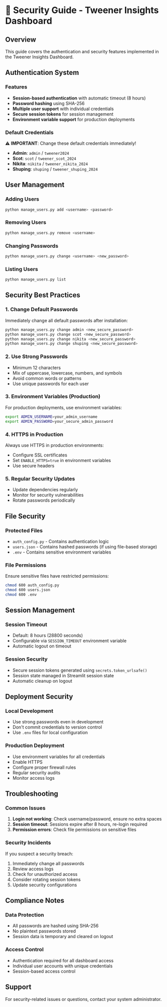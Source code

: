 # 🔐 Security Guide - Tweener Insights Dashboard

## Overview
This guide covers the authentication and security features implemented in the Tweener Insights Dashboard.

## Authentication System

### Features
- **Session-based authentication** with automatic timeout (8 hours)
- **Password hashing** using SHA-256
- **Multiple user support** with individual credentials
- **Secure session tokens** for session management
- **Environment variable support** for production deployments

### Default Credentials
⚠️ **IMPORTANT**: Change these default credentials immediately!

- **Admin**: `admin` / `tweener2024`
- **Scot**: `scot` / `tweener_scot_2024`
- **Nikita**: `nikita` / `tweener_nikita_2024`
- **Shuping**: `shuping` / `tweener_shuping_2024`

## User Management

### Adding Users
```bash
python manage_users.py add <username> <password>
```

### Removing Users
```bash
python manage_users.py remove <username>
```

### Changing Passwords
```bash
python manage_users.py change <username> <new_password>
```

### Listing Users
```bash
python manage_users.py list
```

## Security Best Practices

### 1. Change Default Passwords
Immediately change all default passwords after installation:
```bash
python manage_users.py change admin <new_secure_password>
python manage_users.py change scot <new_secure_password>
python manage_users.py change nikita <new_secure_password>
python manage_users.py change shuping <new_secure_password>
```

### 2. Use Strong Passwords
- Minimum 12 characters
- Mix of uppercase, lowercase, numbers, and symbols
- Avoid common words or patterns
- Use unique passwords for each user

### 3. Environment Variables (Production)
For production deployments, use environment variables:
```bash
export ADMIN_USERNAME=your_admin_username
export ADMIN_PASSWORD=your_secure_admin_password
```

### 4. HTTPS in Production
Always use HTTPS in production environments:
- Configure SSL certificates
- Set `ENABLE_HTTPS=true` in environment variables
- Use secure headers

### 5. Regular Security Updates
- Update dependencies regularly
- Monitor for security vulnerabilities
- Rotate passwords periodically

## File Security

### Protected Files
- `auth_config.py` - Contains authentication logic
- `users.json` - Contains hashed passwords (if using file-based storage)
- `.env` - Contains sensitive environment variables

### File Permissions
Ensure sensitive files have restricted permissions:
```bash
chmod 600 auth_config.py
chmod 600 users.json
chmod 600 .env
```

## Session Management

### Session Timeout
- Default: 8 hours (28800 seconds)
- Configurable via `SESSION_TIMEOUT` environment variable
- Automatic logout on timeout

### Session Security
- Secure session tokens generated using `secrets.token_urlsafe()`
- Session state managed in Streamlit session state
- Automatic cleanup on logout

## Deployment Security

### Local Development
- Use strong passwords even in development
- Don't commit credentials to version control
- Use `.env` files for local configuration

### Production Deployment
- Use environment variables for all credentials
- Enable HTTPS
- Configure proper firewall rules
- Regular security audits
- Monitor access logs

## Troubleshooting

### Common Issues
1. **Login not working**: Check username/password, ensure no extra spaces
2. **Session timeout**: Sessions expire after 8 hours, re-login required
3. **Permission errors**: Check file permissions on sensitive files

### Security Incidents
If you suspect a security breach:
1. Immediately change all passwords
2. Review access logs
3. Check for unauthorized access
4. Consider rotating session tokens
5. Update security configurations

## Compliance Notes

### Data Protection
- All passwords are hashed using SHA-256
- No plaintext passwords stored
- Session data is temporary and cleared on logout

### Access Control
- Authentication required for all dashboard access
- Individual user accounts with unique credentials
- Session-based access control

## Support
For security-related issues or questions, contact your system administrator. 